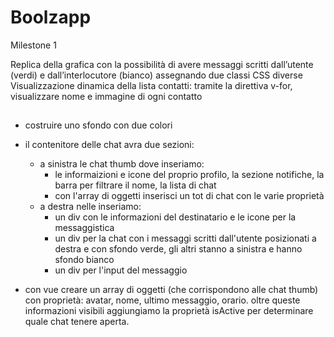 Boolzapp 
===

Milestone 1

Replica della grafica con la possibilità di avere messaggi scritti dall’utente (verdi) e dall’interlocutore (bianco) assegnando due classi CSS diverse    
Visualizzazione dinamica della lista contatti: tramite la direttiva v-for, visualizzare nome e immagine di ogni contatto

##
- costruire uno sfondo con due colori
- il contenitore delle chat avra due sezioni:
  - a sinistra le chat thumb dove inseriamo: 
    - le informaizioni e icone del proprio profilo, la sezione notifiche, la barra per filtrare il nome, la lista di chat 
    - con l'array di oggetti inserisci un tot di chat con le varie proprietà
  - a destra nelle inseriamo: 
    - un div con le informazioni del destinatario e le icone per la messaggistica 
    - un div per la chat con i messaggi scritti dall'utente posizionati a destra e con sfondo verde, gli altri stanno a sinistra e hanno sfondo bianco 
    - un div per l'input del messaggio

- con vue creare un array di oggetti (che corrispondono alle chat thumb) con proprietà: avatar, nome, ultimo messaggio, orario. oltre queste informazioni visibili aggiungiamo la proprietà isActive per determinare quale chat tenere aperta.

